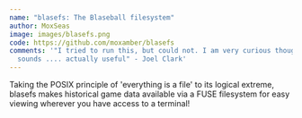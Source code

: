 ```yaml
---
name: "blasefs: The Blaseball filesystem"
author: MoxSeas
image: images/blasefs.png
code: https://github.com/moxamber/blasefs
comments: '"I tried to run this, but could not. I am very curious though, this
  sounds .... actually useful" - Joel Clark'
---
```

Taking the POSIX principle of 'everything is a file' to its logical extreme, blasefs makes historical game data available via a FUSE filesystem for easy viewing wherever you have access to a terminal!
